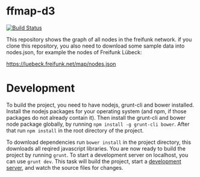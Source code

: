 ffmap-d3
========

[![Build Status](https://travis-ci.org/ffnord/ffmap-d3.svg?branch=master)](https://travis-ci.org/ffnord/ffmap-d3)

This repository shows the graph of all nodes in the freifunk network.
if you clone this repository, you also need to download some sample data into nodes.json, for example the nodes of Freifunk Lübeck:

https://luebeck.freifunk.net/map/nodes.json


Development
===========

To build the project, you need to have nodejs, grunt-cli and bower installed.
Install the nodejs packages for your operating system (and npm, if those packages do not already contain it).
Then install the grunt-cli and bower node package globally, by running `npm install -g grunt-cli bower`.
After that run `npm install` in the root directory of the project.

To download dependencies run `bower install` in the project directory, this downloads all reqired javascript libraries.
You are now ready to build the project by running `grunt`. 
To start a development server on localhost, you can use `grunt dev`. This task will build the project, start a [development server](http://localhost:8000/), and watch the source files for changes.
